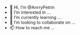 - 👋 Hi, I’m @AnrryPetrin
- 👀 I’m interested in ...
- 🌱 I’m currently learning ...
- 💞️ I’m looking to collaborate on ...
- 📫 How to reach me ...

<!---
AnrryPetrin/AnrryPetrin is a ✨ special ✨ repository because its `README.md` (this file) appears on your GitHub profile.
You can click the Preview link to take a look at your changes.
--->
